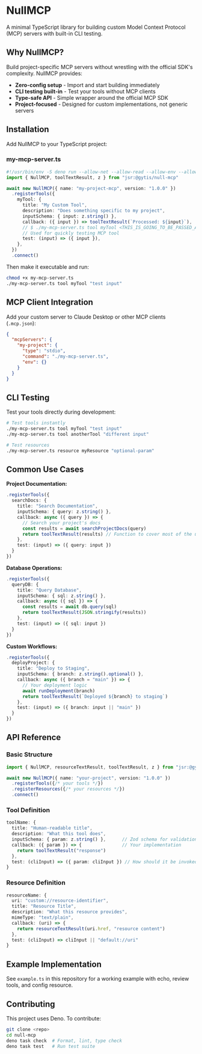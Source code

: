 # NullMCP

A minimal TypeScript library for building custom Model Context Protocol (MCP) servers with built-in CLI testing.

## Why NullMCP?

Build project-specific MCP servers without wrestling with the official SDK's complexity. NullMCP provides:

- **Zero-config setup** - Import and start building immediately
- **CLI testing built-in** - Test your tools without MCP clients
- **Type-safe API** - Simple wrapper around the official MCP SDK
- **Project-focused** - Designed for custom implementations, not generic servers

## Installation

Add NullMCP to your TypeScript project:

### my-mcp-server.ts

```typescript
#!/usr/bin/env -S deno run --allow-net --allow-read --allow-env --allow-run
import { NullMCP, toolTextResult, z } from "jsr:@gytis/null-mcp"

await new NullMCP({ name: "my-project-mcp", version: "1.0.0" })
  .registerTools({
    myTool: {
      title: "My Custom Tool",
      description: "Does something specific to my project",
      inputSchema: { input: z.string() },
      callback: ({ input }) => toolTextResult(`Processed: ${input}`),
      // $ ./my-mcp-server.ts tool myTool <THIS_IS_GOING_TO_BE_PASSED_AS_INPUT>
      // Used for quickly testing MCP tool
      test: (input) => ({ input }),
    },
  })
  .connect()
```

Then make it executable and run:

```bash
chmod +x my-mcp-server.ts
./my-mcp-server.ts tool myTool "test input"
```

## MCP Client Integration

Add your custom server to Claude Desktop or other MCP clients (`.mcp.json`):

```json
{
  "mcpServers": {
    "my-project": {
      "type": "stdio",
      "command": "./my-mcp-server.ts",
      "env": {}
    }
  }
}
```

## CLI Testing

Test your tools directly during development:

```bash
# Test tools instantly
./my-mcp-server.ts tool myTool "test input"
./my-mcp-server.ts tool anotherTool "different input"

# Test resources
./my-mcp-server.ts resource myResource "optional-param"
```

## Common Use Cases

**Project Documentation:**

```typescript
.registerTools({
  searchDocs: {
    title: "Search Documentation",
    inputSchema: { query: z.string() },
    callback: async ({ query }) => {
      // Search your project's docs
      const results = await searchProjectDocs(query)
      return toolTextResult(results) // Function to cover most of the usecases, you can define your own content output manually
    },
    test: (input) => ({ query: input })
  }
})
```

**Database Operations:**

```typescript
.registerTools({
  queryDB: {
    title: "Query Database",
    inputSchema: { sql: z.string() },
    callback: async ({ sql }) => {
      const results = await db.query(sql)
      return toolTextResult(JSON.stringify(results))
    },
    test: (input) => ({ sql: input })
  }
})
```

**Custom Workflows:**

```typescript
.registerTools({
  deployProject: {
    title: "Deploy to Staging",
    inputSchema: { branch: z.string().optional() },
    callback: async ({ branch = "main" }) => {
      // Your deployment logic
      await runDeployment(branch)
      return toolTextResult(`Deployed ${branch} to staging`)
    },
    test: (input) => ({ branch: input || "main" })
  }
})
```

## API Reference

### Basic Structure

```typescript
import { NullMCP, resourceTextResult, toolTextResult, z } from "jsr:@gytis/null-mcp"

await new NullMCP({ name: "your-project", version: "1.0.0" })
  .registerTools({/* your tools */})
  .registerResources({/* your resources */})
  .connect()
```

### Tool Definition

```typescript
toolName: {
  title: "Human-readable title",
  description: "What this tool does",
  inputSchema: { param: z.string() },      // Zod schema for validation
  callback: ({ param }) => {               // Your implementation
    return toolTextResult("response")
  },
  test: (cliInput) => ({ param: cliInput }) // How should it be invoked via CLI (Generally for testing purposes)
}
```

### Resource Definition

```typescript
resourceName: {
  uri: "custom://resource-identifier",
  title: "Resource Title",
  description: "What this resource provides",
  mimeType: "text/plain",
  callback: (uri) => {
    return resourceTextResult(uri.href, "resource content")
  },
  test: (cliInput) => cliInput || "default://uri"
}
```

## Example Implementation

See `example.ts` in this repository for a working example with echo, review tools, and config resource.

## Contributing

This project uses Deno. To contribute:

```bash
git clone <repo>
cd null-mcp
deno task check  # Format, lint, type check
deno task test   # Run test suite
```
